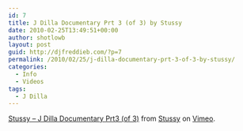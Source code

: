 ```yaml
---
id: 7
title: J Dilla Documentary Prt 3 (of 3) by Stussy
date: 2010-02-25T13:49:51+00:00
author: shotlowb
layout: post
guid: http://djfreddieb.com/?p=7
permalink: /2010/02/25/j-dilla-documentary-prt-3-of-3-by-stussy/
categories:
  - Info
  - Videos
tags:
  - J Dilla
---
```

[Stussy &#8211; J Dilla Documentary Prt3 (of 3)](http://vimeo.com/9733848) from [Stussy](http://vimeo.com/user3257108) on [Vimeo](http://vimeo.com).